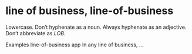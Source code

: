 ﻿# line of business, line-of-business

Lowercase. Don’t hyphenate as a noun. Always hyphenate as an adjective. Don’t abbreviate as *LOB.*

Examples
line-of-business app 
In any line of business, …
